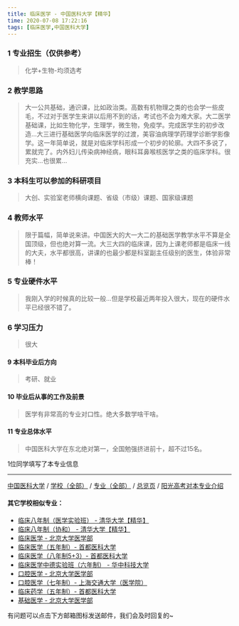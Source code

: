 ```yaml
---
title: 临床医学 - 中国医科大学【精华】
time: 2020-07-08 17:22:16
tags: [临床医学,中国医科大学]
---
```

### 1 专业招生（仅供参考）  
> 化学+生物-均须选考


### 2 教学思路
> 大一公共基础，通识课，比如政治类。高数有机物理之类的也会学一些皮毛，不过对于医学生来讲以后用不到的话，考试也不会为难大家。大二医学基础课，比如生物化学，生理学，微生物，免疫学。完成医学生的初步改造…大三进行基础医学向临床医学的过渡，美容油病理学药理学诊断学影像学。这一年简单说，就是对临床学科形成一个初步的轮廓。大四不多说了，累就完了。内外妇儿传染病神经病，眼科耳鼻喉核医学之类的临床学科。很充实…也很累…

### 3 本科生可以参加的科研项目
>  大创、实验室老师横向课题、省级（市级）课题、国家级课题


### 4 教师水平
> 限于篇幅，简单说来讲。中国医大的大一大二的基础医学教学水平不算是全国顶级，但也绝对算一流。大三大四的临床课，因为上课老师都是临床一线的大夫，水平都很高，讲课的也最少都是科室副主任级别的医生，体验非常棒！

### 5 专业硬件水平
> 我刚入学的时候真的比较一般…但是学校最近两年投入很大，现在的硬件水平已经很不错了。

### 6 学习压力
> 很大


#### 9 本科毕业后方向
> 考研、就业


#### 10 毕业后从事的工作及前景
> 医学有非常高的专业对口性。绝大多数学啥干啥。


#### 11 专业总体水平
> 中国医科大学在东北绝对第一，全国勉强挤进前十，超不过15名。

1位同学填写了本专业信息
***
[中国医科大学](https://univgo.github.io/2020/07/08/中国医科大学) / [学校（全部）](https://univgo.github.io/2020/07/09/学校汇总页) / [专业（全部）](https://univgo.github.io/2020/07/09/专业汇总页) / [总览页](https://univgo.github.io/2020/07/09/总览) / [阳光高考对本专业介绍](http://gaokao.chsi.com.cn/sch/zyk/view.do?schId=73395012&specId=73385072
)

#### 其它学校相似专业：
- [临床八年制（医学实验班） - 清华大学【精华】](https://univgo.github.io/2020/07/14/临床八年制（医学实验班）-%20清华大学)
- [临床八年制（协和） - 清华大学【精华】](https://univgo.github.io/2020/07/14/临床八年制（协和）-%20清华大学)
- [临床医学 - 北京大学医学部](https://univgo.github.io/2020/07/08/临床医学%20-%20北京大学医学部)
- [临床医学（五年制）- 首都医科大学](https://univgo.github.io/2020/07/08/临床医学（五年制）%20-%20首都医科大学)
- [临床医学（八年制5+3）- 首都医科大学](https://univgo.github.io/2020/07/08/临床医学（八年制5+3）%20-%20首都医科大学)
- [临床医学中德实验班（六年制） - 华中科技大学](https://univgo.github.io/2020/07/08/临床医学中德实验班（六年制）-%20华中科技大学)
- [口腔医学 - 北京大学医学部](https://univgo.github.io/2020/07/08/口腔医学%20-%20北京大学医学部)
- [口腔医学（七年制）- 上海交通大学（医学院）](https://univgo.github.io/2020/07/08/口腔医学七年制%20-%20上海交通大学（医学院）)
- [临床药学（五年制）- 首都医科大学](https://univgo.github.io/2020/07/08/临床药学（五年制）-%20首都医科大学)
- [基础医学 - 北京大学医学部](https://univgo.github.io/2020/07/08/基础医学%20-%20北京大学医学部)

有问题可以点击下方邮箱图标发送邮件，我们会及时回复的~